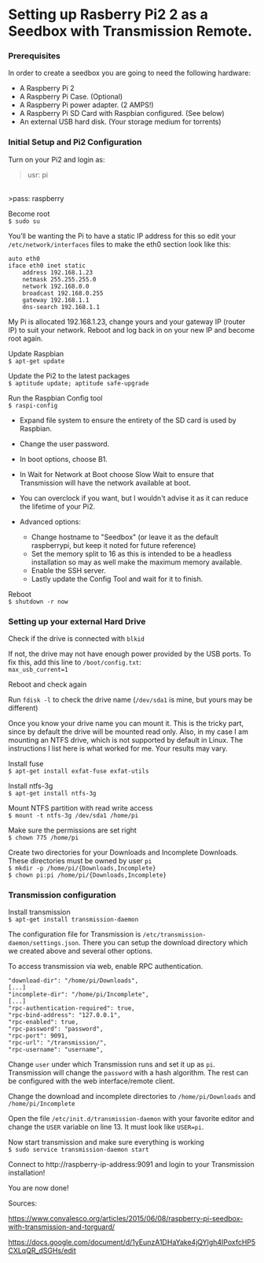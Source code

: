 # Setting up Rasberry Pi2 2 as a Seedbox with Transmission Remote.

### Prerequisites
In order to create a seedbox you are going to need the following hardware:

* A Raspberry Pi 2
* A Raspberry Pi Case. (Optional)
* A Raspberry Pi power adapter. (2 AMPS!)
* A Raspberry Pi SD Card with Raspbian configured. (See below)
* An external USB hard disk. (Your storage medium for torrents)

### Initial Setup and Pi2 Configuration
Turn on your Pi2 and login as:</br>
>usr: pi
</br>
>pass: raspberry

Become root</br>
`$ sudo su`

You’ll be wanting the Pi to have a static IP address for this so edit your `/etc/network/interfaces` files to make the eth0 section look like this:

```
auto eth0
iface eth0 inet static
	address 192.168.1.23
	netmask 255.255.255.0
	network 192.168.0.0
	broadcast 192.168.0.255
	gateway 192.168.1.1
	dns-search 192.168.1.1
```

My Pi is allocated 192.168.1.23, change yours and your gateway IP (router IP) to suit your network. Reboot and log back in on your new IP and become root again.

Update Raspbian</br>
`$ apt-get update`

Update the Pi2 to the latest packages</br>
`$ aptitude update; aptitude safe-upgrade` 

Run the Raspbian Config tool</br>
`$ raspi-config`

* Expand file system to ensure the entirety of the SD card is used by Raspbian.
* Change the user password.
* In boot options, choose B1.
* In Wait for Network at Boot choose Slow Wait to ensure that Transmission will have the network available at boot.
* You can overclock if you want, but I wouldn't advise it as it can reduce the lifetime of your Pi2.

* Advanced options:
  * Change hostname to "Seedbox" (or leave it as the default raspberrypi, but keep it noted for future reference)
  * Set the memory split to 16 as this is intended to be a headless installation so may as well make the maximum memory available.
  * Enable the SSH server.
  * Lastly update the Config Tool and wait for it to finish.

Reboot</br>
`$ shutdown -r now`

### Setting up your external Hard Drive

Check if the drive is connected with `blkid`

If not, the drive may not have enough power provided by the USB ports. To fix this, add this line to `/boot/config.txt`:</br>
`max_usb_current=1`

Reboot and check again

Run `fdisk -l` to check the drive name (`/dev/sda1` is mine, but yours may be different)

Once you know your drive name you can mount it. This is the tricky part, since by default the drive will be mounted read only. Also, in my case I am mounting an NTFS drive, which is not supported by default in Linux. The instructions I list here is what worked for me. Your results may vary.

Install fuse</br>
`$ apt-get install exfat-fuse exfat-utils`

Install ntfs-3g</br>
`$ apt-get install ntfs-3g`

Mount NTFS partition with read write access</br>
`$ mount -t ntfs-3g /dev/sda1 /home/pi`

Make sure the permissions are set right</br>
`$ chown 775 /home/pi` 

Create two directories for your Downloads and Incomplete Downloads. These directories must be owned by user `pi`</br>
`$ mkdir -p /home/pi/{Downloads,Incomplete}`</br>
`$ chown pi:pi /home/pi/{Downloads,Incomplete}`

### Transmission configuration
Install transmission</br>
`$ apt-get install transmission-daemon`

The configuration file for Transmission is `/etc/transmission-daemon/settings.json`. There you can setup the download directory which we created above and several other options.

To access transmission via web, enable RPC authentication.

```
"download-dir": "/home/pi/Downloads",
[...]
"incomplete-dir": "/home/pi/Incomplete",
[...]
"rpc-authentication-required": true,
"rpc-bind-address": "127.0.0.1",
"rpc-enabled": true,
"rpc-password": "password",
"rpc-port": 9091,
"rpc-url": "/transmission/",
"rpc-username": "username",
```
Change `user` under which Transmission runs and set it up as `pi`. Transmission will change the `password` with a hash algorithm. The rest can be configured with the web interface/remote client.

Change the download and incomplete directories to `/home/pi/Downloads` and `/home/pi/Incomplete`

Open the file `/etc/init.d/transmission-daemon` with your favorite editor and change the `USER` variable on line 13. It must look like `USER=pi`.


Now start transmission and make sure everything is working</br>
`$ sudo service transmission-daemon start`

Connect to http://raspberry-ip-address:9091 and login to your Transmission installation!

You are now done!

Sources:

https://www.convalesco.org/articles/2015/06/08/raspberry-pi-seedbox-with-transmission-and-torguard/

https://docs.google.com/document/d/1yEunzA1DHaYake4jQYlgh4IPoxfcHP5CXLqQR_dSGHs/edit

